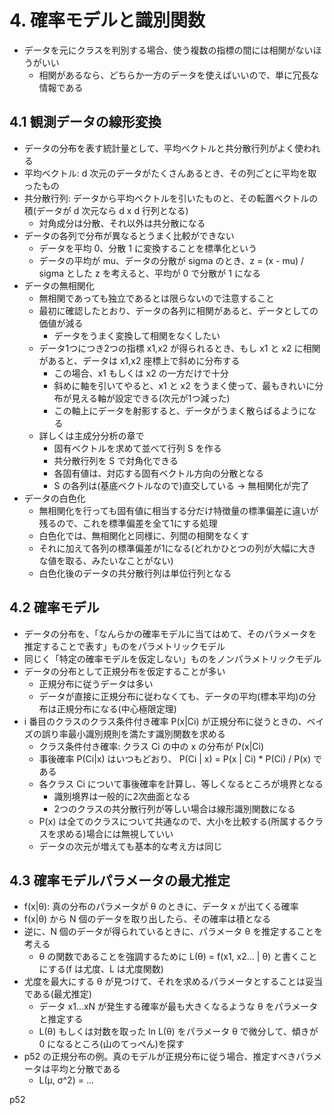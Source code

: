 # 4. 確率モデルと識別関数
- データを元にクラスを判別する場合、使う複数の指標の間には相関がないほうがいい
  - 相関があるなら、どちらか一方のデータを使えばいいので、単に冗長な情報である

## 4.1 観測データの線形変換
- データの分布を表す統計量として、平均ベクトルと共分散行列がよく使われる
- 平均ベクトル: d 次元のデータがたくさんあるとき、その列ごとに平均を取ったもの
- 共分散行列: データから平均ベクトルを引いたものと、その転置ベクトルの積(データが d 次元なら d x d 行列となる)
  - 対角成分は分散、それ以外は共分散になる
- データの各列で分布が異なるとうまく比較ができない
  - データを平均 0、分散 1 に変換することを標準化という
  - データの平均が mu、データの分散が sigma のとき、z = (x - mu) / sigma とした z を考えると、平均が 0 で分散が 1 になる
- データの無相関化
  - 無相関であっても独立であるとは限らないので注意すること
  - 最初に確認したとおり、データの各列に相関があると、データとしての価値が減る
    - データをうまく変換して相関をなくしたい
  - データ1つにつき2つの指標 x1,x2 が得られるとき、もし x1 と x2 に相関があると、データは x1,x2 座標上で斜めに分布する
    - この場合、x1 もしくは x2 の一方だけで十分
    - 斜めに軸を引いてやると、x1 と x2 をうまく使って、最もきれいに分布が見える軸が設定できる(次元が1つ減った)
    - この軸上にデータを射影すると、データがうまく散らばるようになる
  - 詳しくは主成分分析の章で
    - 固有ベクトルを求めて並べて行列 S を作る
    - 共分散行列を S で対角化できる
    - 各固有値は、対応する固有ベクトル方向の分散となる
    - S の各列は(基底ベクトルなので)直交している → 無相関化が完了
- データの白色化
  - 無相関化を行っても固有値に相当する分だけ特徴量の標準偏差に違いが残るので、これを標準偏差を全て1にする処理
  - 白色化では、無相関化と同様に、列間の相関をなくす
  - それに加えて各列の標準偏差が1になる(どれかひとつの列が大幅に大きな値を取る、みたいなことがない)
  - 白色化後のデータの共分散行列は単位行列となる

## 4.2 確率モデル
- データの分布を、「なんらかの確率モデルに当てはめて、そのパラメータを推定することで表す」ものをパラメトリックモデル
- 同じく「特定の確率モデルを仮定しない」ものをノンパラメトリックモデル
- データの分布として正規分布を仮定することが多い
  - 正規分布に従うデータは多い
  - データが直接に正規分布に従わなくても、データの平均(標本平均)の分布は正規分布になる(中心極限定理)
- i 番目のクラスのクラス条件付き確率 P(x|Ci) が正規分布に従うときの、ベイズの誤り率最小識別規則を満たす識別関数を求める
  - クラス条件付き確率: クラス Ci の中の x の分布が P(x|Ci)
  - 事後確率 P(Ci|x) はいつもどおり、 P(Ci | x) = P(x | Ci) * P(Ci) / P(x) である
  - 各クラス Ci について事後確率を計算し、等しくなるところが境界となる
    - 識別境界は一般的に2次曲面となる
    - 2つのクラスの共分散行列が等しい場合は線形識別関数になる
  - P(x) は全てのクラスについて共通なので、大小を比較する(所属するクラスを求める)場合には無視していい
  - データの次元が増えても基本的な考え方は同じ

## 4.3 確率モデルパラメータの最尤推定
- f(x|θ): 真の分布のパラメータが θ のときに、データ x が出てくる確率
- f(x|θ) から N 個のデータを取り出したら、その確率は積となる
- 逆に、N 個のデータが得られているときに、パラメータ θ を推定することを考える
  - θ の関数であることを強調するために L(θ) = f(x1, x2... | θ) と書くことにする(f は尤度、L は尤度関数)
- 尤度を最大にする θ が見つけて、それを求めるパラメータとすることは妥当である(最尤推定)
  - データ x1...xN が発生する確率が最も大きくなるような θ をパラメータと推定する
  - L(θ) もしくは対数を取った ln L(θ) をパラメータ θ で微分して、傾きが 0 になるところ(山のてっぺん)を探す
- p52 の正規分布の例。真のモデルが正規分布に従う場合、推定すべきパラメータは平均と分散である
  - L(μ, σ^2) = ...

p52